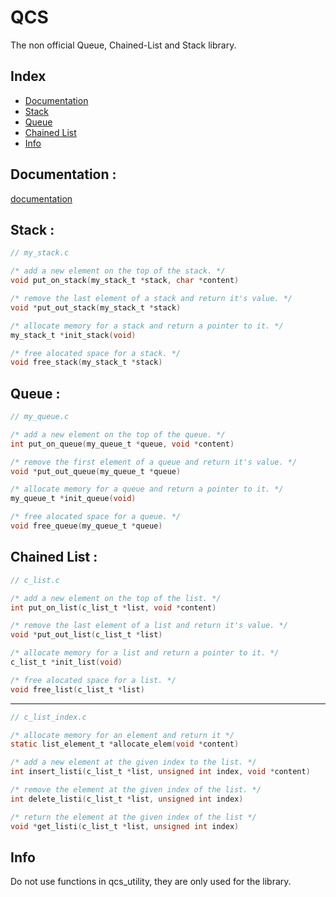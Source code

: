 # QCS
The non official Queue, Chained-List and Stack library.

## Index
* [Documentation](#documentation)
* [Stack](#stack)
* [Queue](#queue)
* [Chained List](#chained-list)
* [Info](#info)

## Documentation :
[documentation](https://openclassrooms.com/fr/courses/19980-apprenez-a-programmer-en-c/19868-les-piles-et-les-files)

## Stack :
```c
// my_stack.c
```
```c
/* add a new element on the top of the stack. */
void put_on_stack(my_stack_t *stack, char *content)
```
```c
/* remove the last element of a stack and return it's value. */
void *put_out_stack(my_stack_t *stack)
```
```c
/* allocate memory for a stack and return a pointer to it. */
my_stack_t *init_stack(void)
```
```c
/* free alocated space for a stack. */
void free_stack(my_stack_t *stack)
```

## Queue :
```c
// my_queue.c
```
```c
/* add a new element on the top of the queue. */
int put_on_queue(my_queue_t *queue, void *content)
```
```c
/* remove the first element of a queue and return it's value. */
void *put_out_queue(my_queue_t *queue)
```
```c
/* allocate memory for a queue and return a pointer to it. */
my_queue_t *init_queue(void)
```
```c
/* free alocated space for a queue. */
void free_queue(my_queue_t *queue)
```

## Chained List :
```c
// c_list.c
```
```c
/* add a new element on the top of the list. */
int put_on_list(c_list_t *list, void *content)
```
```c
/* remove the last element of a list and return it's value. */
void *put_out_list(c_list_t *list)
```
```c
/* allocate memory for a list and return a pointer to it. */
c_list_t *init_list(void)
```
```c
/* free alocated space for a list. */
void free_list(c_list_t *list)
```

-----

```c
// c_list_index.c
```
```c
/* allocate memory for an element and return it */
static list_element_t *allocate_elem(void *content)
```
```c
/* add a new element at the given index to the list. */
int insert_listi(c_list_t *list, unsigned int index, void *content)
```
```c
/* remove the element at the given index of the list. */
int delete_listi(c_list_t *list, unsigned int index)
```
```c
/* return the element at the given index of the list */
void *get_listi(c_list_t *list, unsigned int index)
```

## Info
Do not use functions in qcs_utility, they are only used for the library.
